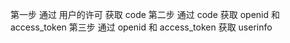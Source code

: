 第一步 通过 用户的许可 获取 code
第二步 通过 code 获取 openid 和 access_token
第三步 通过 openid 和 access_token 获取 userinfo
	
